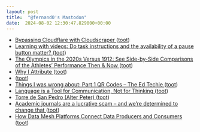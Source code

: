 ```yaml
---
layout: post
title:  "@fernand0's Mastodon"
date:  2024-08-02 12:30:47.829000+00:00
---
```

*  [Bypassing Cloudflare with Cloudscraper ](https://datawookie.dev/blog/2024/07/bypassing-cloudflare-with-cloudscraper) ([toot](https://mastodon.social/@fernand0/112892434699214913))
*  [Learning with videos: Do task instructions and the availability of a pause button matter?   ](https://onlinelibrary.wiley.com/doi/10.1111/jcal.13044?af=R) ([toot](https://mastodon.social/@fernand0/112892264495025705))
*  [The Olympics in the 2020s Versus 1912: See Side-by-Side Comparisons of the Athletes’ Performance Then & Now ](https://www.openculture.com/2024/08/the-olympics-in-the-2020s-versus-in-1912.htm) ([toot](https://mastodon.social/@fernand0/112891871942218133))
*  [Why I Attribute ](https://halfanhour.blogspot.com/2024/07/why-i-attribute.htm) ([toot](https://mastodon.social/@fernand0/112891546991219849))
*  [ ](https://mastodon.social/users/fernand0/statuses/112891231837402645/activity) ([toot](https://mastodon.social/users/fernand0/statuses/112891231837402645/activity))
*  [Things I was wrong about: Part 1 QR Codes – The Ed Techie ](https://blog.edtechie.net/edtech/things-i-was-wrong-about-part-1-qr-codes) ([toot](https://mastodon.social/@fernand0/112891197372148952))
*  [Language is a Tool for Communication, Not for Thinking   ](https://blog.irvingwb.com/blog/2024/07/beyond-llms-advancing-the-landscape-of-complex-reasoning.html) ([toot](https://mastodon.social/@fernand0/112890630846147061))
*  [Torre de San Pedro (Alter Peter) ](https://www.flickr.com/photos/fernand0/53860747689) ([toot](https://mastodon.social/@fernand0/112889811868797529))
*  [Academic journals are a lucrative scam – and we’re determined to change that ](https://www.theguardian.com/commentisfree/article/2024/jul/16/academic-journal-publishers-universities-price-subscription) ([toot](https://mastodon.social/@fernand0/112889742470259306))
*  [How Data Mesh Platforms Connect Data Producers and Consumers ](https://www.infoq.com/news/2024/06/data-mesh-platforms) ([toot](https://mastodon.social/@fernand0/112888103435271839))
